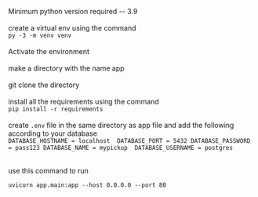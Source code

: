 Minimum python version required -- 3.9
<br>
<br>
create a virtual env using the command
<br>
`py -3 -m venv venv`
<br>
<br>
Activate the environment
<br>
<br>
make a directory with the name app
<br>
<br>
git clone the directory
<br>
<br>
install all the requirements using the command
<br>
`pip install -r requirements`
<br>
<br>
create `.env` file in the same directory as app file and add the following according to your database
<br>
`
DATABASE_HOSTNAME = localhost 
DATABASE_PORT = 5432
DATABASE_PASSWORD = pass123
DATABASE_NAME = mypickup 
DATABASE_USERNAME = postgres
`
<br>
<br>

use this command to run 

`uvicorn app.main:app --host 0.0.0.0 --port 80`

